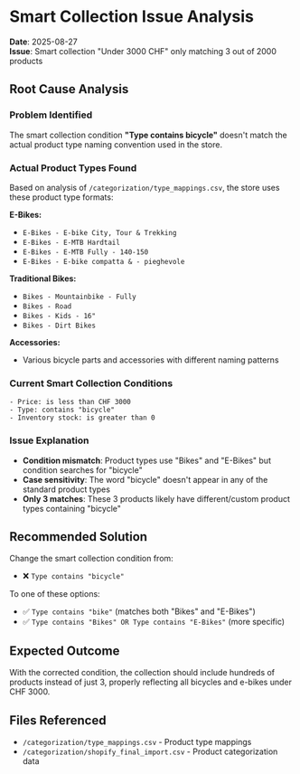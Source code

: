 # Smart Collection Issue Analysis

**Date**: 2025-08-27  
**Issue**: Smart collection "Under 3000 CHF" only matching 3 out of 2000 products

## Root Cause Analysis

### Problem Identified
The smart collection condition **"Type contains bicycle"** doesn't match the actual product type naming convention used in the store.

### Actual Product Types Found
Based on analysis of `/categorization/type_mappings.csv`, the store uses these product type formats:

**E-Bikes:**
- `E-Bikes - E-bike City, Tour & Trekking`
- `E-Bikes - E-MTB Hardtail` 
- `E-Bikes - E-MTB Fully - 140-150`
- `E-Bikes - E-bike compatta & - pieghevole`

**Traditional Bikes:**
- `Bikes - Mountainbike - Fully`
- `Bikes - Road`
- `Bikes - Kids - 16"`
- `Bikes - Dirt Bikes`

**Accessories:**
- Various bicycle parts and accessories with different naming patterns

### Current Smart Collection Conditions
```
- Price: is less than CHF 3000
- Type: contains "bicycle" 
- Inventory stock: is greater than 0
```

### Issue Explanation
- **Condition mismatch**: Product types use "Bikes" and "E-Bikes" but condition searches for "bicycle"
- **Case sensitivity**: The word "bicycle" doesn't appear in any of the standard product types
- **Only 3 matches**: These 3 products likely have different/custom product types containing "bicycle"

## Recommended Solution

Change the smart collection condition from:
- ❌ `Type contains "bicycle"`

To one of these options:
- ✅ `Type contains "bike"` (matches both "Bikes" and "E-Bikes")
- ✅ `Type contains "Bikes" OR Type contains "E-Bikes"` (more specific)

## Expected Outcome
With the corrected condition, the collection should include hundreds of products instead of just 3, properly reflecting all bicycles and e-bikes under CHF 3000.

## Files Referenced
- `/categorization/type_mappings.csv` - Product type mappings
- `/categorization/shopify_final_import.csv` - Product categorization data